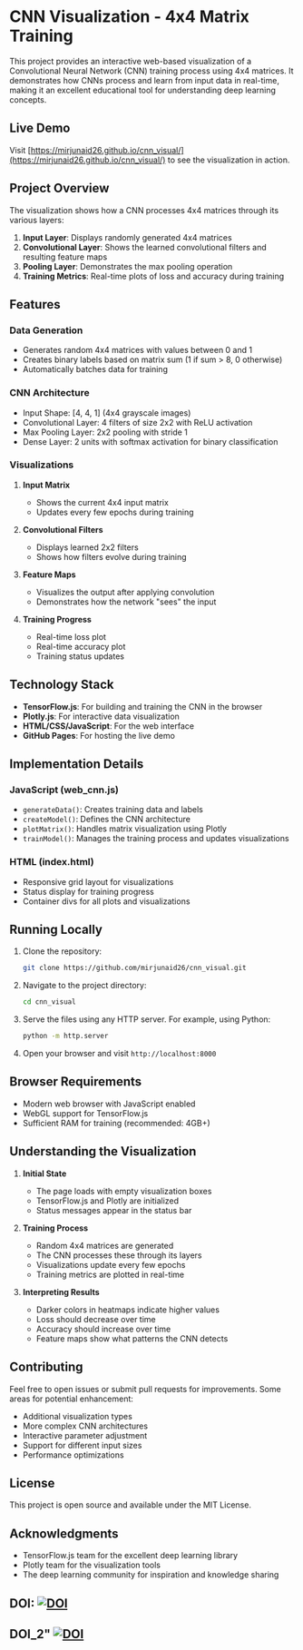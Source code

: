 # CNN Visualization - 4x4 Matrix Training

This project provides an interactive web-based visualization of a Convolutional Neural Network (CNN) training process using 4x4 matrices. It demonstrates how CNNs process and learn from input data in real-time, making it an excellent educational tool for understanding deep learning concepts.

## Live Demo

Visit [https://mirjunaid26.github.io/cnn_visual/](https://mirjunaid26.github.io/cnn_visual/) to see the visualization in action.

## Project Overview

The visualization shows how a CNN processes 4x4 matrices through its various layers:

1. **Input Layer**: Displays randomly generated 4x4 matrices
2. **Convolutional Layer**: Shows the learned convolutional filters and resulting feature maps
3. **Pooling Layer**: Demonstrates the max pooling operation
4. **Training Metrics**: Real-time plots of loss and accuracy during training

## Features

### Data Generation
- Generates random 4x4 matrices with values between 0 and 1
- Creates binary labels based on matrix sum (1 if sum > 8, 0 otherwise)
- Automatically batches data for training

### CNN Architecture
- Input Shape: [4, 4, 1] (4x4 grayscale images)
- Convolutional Layer: 4 filters of size 2x2 with ReLU activation
- Max Pooling Layer: 2x2 pooling with stride 1
- Dense Layer: 2 units with softmax activation for binary classification

### Visualizations
1. **Input Matrix**
   - Shows the current 4x4 input matrix
   - Updates every few epochs during training

2. **Convolutional Filters**
   - Displays learned 2x2 filters
   - Shows how filters evolve during training

3. **Feature Maps**
   - Visualizes the output after applying convolution
   - Demonstrates how the network "sees" the input

4. **Training Progress**
   - Real-time loss plot
   - Real-time accuracy plot
   - Training status updates

## Technology Stack

- **TensorFlow.js**: For building and training the CNN in the browser
- **Plotly.js**: For interactive data visualization
- **HTML/CSS/JavaScript**: For the web interface
- **GitHub Pages**: For hosting the live demo

## Implementation Details

### JavaScript (web_cnn.js)
- `generateData()`: Creates training data and labels
- `createModel()`: Defines the CNN architecture
- `plotMatrix()`: Handles matrix visualization using Plotly
- `trainModel()`: Manages the training process and updates visualizations

### HTML (index.html)
- Responsive grid layout for visualizations
- Status display for training progress
- Container divs for all plots and visualizations

## Running Locally

1. Clone the repository:
   ```bash
   git clone https://github.com/mirjunaid26/cnn_visual.git
   ```

2. Navigate to the project directory:
   ```bash
   cd cnn_visual
   ```

3. Serve the files using any HTTP server. For example, using Python:
   ```bash
   python -m http.server
   ```

4. Open your browser and visit `http://localhost:8000`

## Browser Requirements

- Modern web browser with JavaScript enabled
- WebGL support for TensorFlow.js
- Sufficient RAM for training (recommended: 4GB+)

## Understanding the Visualization

1. **Initial State**
   - The page loads with empty visualization boxes
   - TensorFlow.js and Plotly are initialized
   - Status messages appear in the status bar

2. **Training Process**
   - Random 4x4 matrices are generated
   - The CNN processes these through its layers
   - Visualizations update every few epochs
   - Training metrics are plotted in real-time

3. **Interpreting Results**
   - Darker colors in heatmaps indicate higher values
   - Loss should decrease over time
   - Accuracy should increase over time
   - Feature maps show what patterns the CNN detects

## Contributing

Feel free to open issues or submit pull requests for improvements. Some areas for potential enhancement:

- Additional visualization types
- More complex CNN architectures
- Interactive parameter adjustment
- Support for different input sizes
- Performance optimizations

## License

This project is open source and available under the MIT License.

## Acknowledgments

- TensorFlow.js team for the excellent deep learning library
- Plotly team for the visualization tools
- The deep learning community for inspiration and knowledge sharing

## DOI: [![DOI](https://zenodo.org/badge/DOI/10.5281/zenodo.14267207.svg)](https://doi.org/10.5281/zenodo.14267207)

## DOI_2" [![DOI](https://zenodo.org/badge/DOI/10.5281/zenodo.14267244.svg)](https://doi.org/10.5281/zenodo.14267244)

